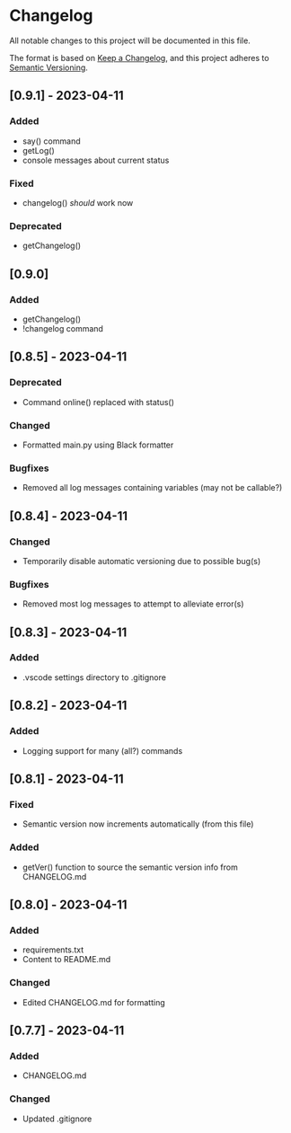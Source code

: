 # Changelog

All notable changes to this project will be documented in this file.

The format is based on [Keep a Changelog](https://keepachangelog.com/en/1.0.0/), and this project adheres to [Semantic Versioning](https://semver.org/spec/v2.0.0.html).

## [0.9.1] - 2023-04-11

### Added
- say() command
- getLog()
- console messages about current status

### Fixed
- changelog() *should* work now

### Deprecated
- getChangelog()

## [0.9.0]

### Added
- getChangelog()
- !changelog command

## [0.8.5] - 2023-04-11

### Deprecated
- Command online() replaced with status()

### Changed
- Formatted main.py using Black formatter

### Bugfixes
- Removed all log messages containing variables (may not be callable?)

## [0.8.4] - 2023-04-11

### Changed
- Temporarily disable automatic versioning due to possible bug(s)

### Bugfixes
- Removed most log messages to attempt to alleviate error(s)

## [0.8.3] - 2023-04-11

### Added
- .vscode settings directory to .gitignore

## [0.8.2] - 2023-04-11

### Added
- Logging support for many (all?) commands

## [0.8.1] - 2023-04-11

### Fixed
- Semantic version now increments automatically (from this file)

### Added
- getVer() function to source the semantic version info from CHANGELOG.md

## [0.8.0] - 2023-04-11

### Added
- requirements.txt
- Content to README.md

### Changed
- Edited CHANGELOG.md for formatting

## [0.7.7] - 2023-04-11

### Added
- CHANGELOG.md

### Changed
- Updated .gitignore
